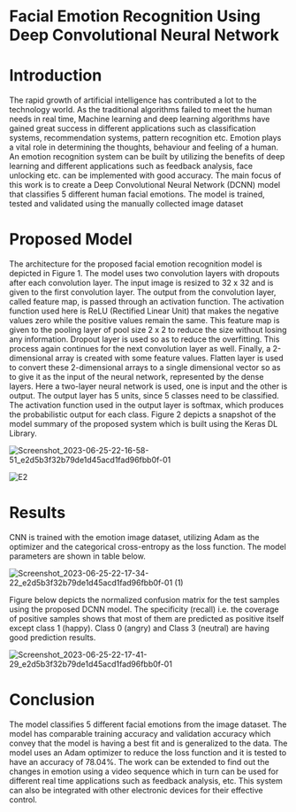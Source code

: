 # Facial Emotion Recognition Using Deep Convolutional Neural Network

# Introduction 
The rapid growth of artificial intelligence has contributed a lot to the technology world. As the traditional algorithms failed to meet the human needs in real time, Machine learning and deep learning algorithms have gained great success in different applications such as classification systems, recommendation systems, pattern recognition etc. Emotion plays a vital role in determining the thoughts, behaviour and feeling of a human. An emotion recognition system can be built by utilizing the benefits of deep learning and different applications such as feedback analysis, face unlocking etc. can be implemented with 
good accuracy. The main focus of this work is to create a Deep Convolutional Neural Network (DCNN) model that classifies 5 different human facial emotions. The model is trained, tested and validated using the manually collected image dataset

# Proposed Model

The architecture for the proposed facial emotion recognition model is depicted in Figure 1. The model uses two convolution layers with dropouts after each convolution layer. The input image is resized to 32 x 32 and is given to the first convolution layer. The output from the convolution layer, called feature map, is passed through an activation function. The activation function used here is ReLU (Rectified Linear Unit) that makes the negative values zero while the positive values remain the same. This feature map is given to the pooling layer of pool size 2 x 2 to reduce the size without losing any information. Dropout layer is used so as to reduce the overfitting. This process again continues for the next convolution layer as well. Finally, a 2-dimensional array is created with some feature values. Flatten layer is used to convert these 2-dimensional arrays to a single dimensional vector so as to give it as the input of the neural network, represented by the dense layers. Here a two-layer neural network is used, one is input and the other is output. The output layer has 5 units, since 5 classes need to be classified. The activation function used in the output layer is softmax, which produces the probabilistic output for each class. Figure 2 depicts a snapshot of the model summary of the proposed system which is built using the Keras DL Library. 

![Screenshot_2023-06-25-22-16-58-51_e2d5b3f32b79de1d45acd1fad96fbb0f-01](https://github.com/PranavEswr/Facial-Emotion-Recognition-Using-CNN/assets/91025454/bff51aec-9023-4cb9-bc8a-85af0788255b)


![E2](https://github.com/PranavEswr/Facial-Emotion-Recognition-Using-CNN/assets/91025454/78b05d58-dda0-452b-b706-c5a7b37604ad)


# Results

CNN is trained with the emotion image dataset, utilizing Adam as the optimizer and the categorical cross-entropy as the loss function. The model parameters are shown in table below. 

![Screenshot_2023-06-25-22-17-34-22_e2d5b3f32b79de1d45acd1fad96fbb0f-01 (1)](https://github.com/PranavEswr/Facial-Emotion-Recognition-Using-CNN/assets/91025454/fa436a5f-f101-451f-92a8-e63d204d9390)

Figure below depicts the normalized confusion matrix for the test samples using the proposed DCNN model. The specificity (recall) i.e. the coverage of positive samples shows that most of them are predicted as positive itself except class 1 (happy). 
Class 0 (angry) and Class 3 (neutral) are having good prediction results. 

![Screenshot_2023-06-25-22-17-41-29_e2d5b3f32b79de1d45acd1fad96fbb0f-01](https://github.com/PranavEswr/Facial-Emotion-Recognition-Using-CNN/assets/91025454/b74e0d29-fccf-4106-86a3-7857a5b5ecbe)


# Conclusion
The model classifies 5 different facial emotions from the image dataset. The model has 
comparable training accuracy and validation accuracy which convey that the model is having a best fit and is generalized to the data. The model uses an Adam optimizer to reduce the loss function and it is tested to have an accuracy of 78.04%. The work can be extended to find out the changes in emotion using a video sequence which in turn can be used for different real time applications such as feedback analysis, etc. This system can also be integrated with other electronic devices for their effective control.
